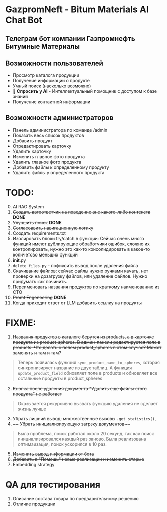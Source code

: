 # GazpromNeft - Bitum Materials AI Chat Bot

## Телеграм бот компании Газпромнефть Битумные Материалы


## Возможности пользователей
- Просмотр каталога продукции
- Получение информации о продукте
- Умный поиск (насколько возможно)
- **🤖 Спросить у AI** - Интеллектуальный помощник с доступом к базе знаний
- Получение контактной информации

## Возможности администраторов

- Панель администратора по команде /admin
- Показать весь список продуктов 
- Добавить продукт
- Отредактировать карточку
- Удалить карточку
- Изменить главное фото продукта 
- Удалить главное фото продукта 
- Добавить файлы к определенному продукту 
- Удалить файлы у определенного продукта


# TODO:
0. AI RAG System 
1. ~~Создать автоответчик на поведение вне какого-либо контекста~~ **DONE**
2. ~~Улучшить поиск~~ **DONE**
3. ~~Согласоавить навигационную логику~~
4. Создать requirements.txt
5. Изолировать блоки try/catch в функции:
Сейчас очень много функций имеют дублирующие обработчики ошибок, сложно их контролировать, нужно это как-то консолидировать в какое-то количетсво меньших функций
6. __init__.py 
7. `delete_files.py` - пофиксить вывод после удаления файла 
8. Скачивание файлов: сейчас файлы нужно ручками качать, нет проверки на дозагрузку файлов, или удаление файлов. Нужно придумать как починить.
9. Переименовать названия продуктов по краткому наименованию из СТО
10. ~~Promt Engeneering~~ **DONE**
12. Когда приходит ответ от LLM добавить ссылку на продукты 


# FIXME:
1. ~~Названия продуктов в каталоге берутся из products, а в карточке продукта из product_spheres. В админ-панели редактируется поле в products. Что делать с полем product_spheres в этом случае? Может заменять и там и там?~~
> Теперь появилась функция `sync_product_name_to_spheres`, которая синхронизирует название из двух таблиц. А функция `update_product_field` обновляет поле в products и обновляет все остальные продукты в product_spheres
2. ~~Кнопка после удаления документа "Удалить еще файлы этого продукта" не работает~~
> Оказывается рекурсивно вызвать функцию удаления не сделает жизнь лучше 
3. Убрать лишний вывод: множественные вызовы `.get_statistics()`,
4. ~~ Убрать инициализирующую загрзку документов~~
> Была проблема, поиск работал около 20 секунд, так как поиск инициализировался каждый раз заново. Была реализована оптимаизация, поиск ускорился в 10 раз.
5. ~~Изменить вывод информации от бота~~
6. ~~Добавить в "Помощь" новые реализации и изменить старые~~
7. Embedding strategy

# QA для тестирования
1. Описание состава товара по предварительному решению
2. Отличие продукции
